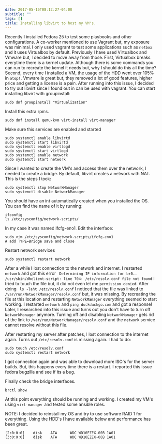 ```yaml
---
date: 2017-05-15T08:12:27-04:00
subtitle: ""
tags: []
title: Installing libvirt to host my VM's.
---
```


Recently I installed Fedora 25 to test some playbooks and other configurations. A co-worker mentioned to use Vagrant but, my exposure was minimal. I only used vagrant to test some applications such as ```netbox``` and it uses Virtualbox by default. Previously I have used Virtualbox and Vmware but, I decided to move away from those. First, Virtualbox breaks everytime there is a kernel update. Although there is some commands you can run to recreate the kernel it needs but, why I should do this all the time? Second, every time I installed a VM, the usage of the HDD went over 105% in ```atop!```. Vmware is great but, they removed a lot of good features, higher price and getting a license is a pain. After running into this issue, I decided to try out libvirt since I found out in can be used with vagrant. You can start installing libvirt with groupinstall:

```
sudo dnf groupinstall "Virtualization"
```
Install this extra rpms.
```
sudo dnf install qemu-kvm virt-install virt-manager
```
Make sure this services are enabled and started
```
sudo systemctl enable libvirtd
sudo systemctl start libvirtd
sudo systemctl enable virtlogd
sudo systemctl start virtlogd
sudo systemctl enable network
sudo systemctl start network
```

Since I wanted to create the VM's and access them over the network, I needed to create a bridge. By default, libvirt creates a network with NAT. This is the steps I took:
```
sudo systemctl stop NetworkManager
sudo systemctl disable NetworkManager
```
You should have an int automatically created when you installed the OS. You can find the name of it by running:
```
ifconfig
ls /etc/sysconfig/network-scripts/
```
In my case it was named ifcfg-eno1. Edit the interface:
```
sudo vim /etc/sysconfig/network-scripts/ifcfg-eno1
# add TYPE=Bridge save and close
```

Restart network services
```
sudo systemctl restart network
```
After a while I lost connection to the network and internet. I restarted ```network``` and got this error ``` Determining IP information for br0.. /usr/sbin/dhclient-script: line 704: /etc/resolv.conf file not found``` I tried to touch the file but, it did not even let me ```permission denied```. After doing ``` ls -laht /etc/resolv.conf``` I noticed that the file was linked to ```/var/run/NetworkManager/resolv.conf``` but, it was missing. By recreating the file at this location and restarting ```NetworkManager``` everything seemed to start working. I restarted ```network``` and ```ping duckduckgo.com``` and got a response! Later, I researched into this issue and turns out you don't have to turn off ```NetworkManager``` anymore. Turning off and disabling ```NetworkManager``` gets rid of the link to ```/var/run/NetworkManager/resolv.conf``` and the ```network``` service cannot resolve without this file.

After restarting my server after patches, I lost connection to the internet again. Turns out ```/etc/resolv.conf``` is missing again. I had to do:
```
sudo touch /etc/resolv.conf
sudo systemctl restart network
```
I got connection again and was able to download more ISO's for the server builds. But, this happens every time there is a restart. I reported this issue fedora bugzilla and see if its a bug.

Finally check the bridge interfaces.
```
brctl show
```
At this point everything should be running and working. I created my VM's using ```virt-manager``` and tested some ansible roles.

NOTE: I decided to reinstall my OS and try to use software RAID 1 for everything. Using the HDD's I have available below and performance has been great.

```
[2:0:0:0]    disk    ATA      WDC WD10EZEX-00B 1A01  
[3:0:0:0]    disk    ATA      WDC WD10EZEX-00B 1A01  

```
